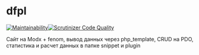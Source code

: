 # dfpl
[![Maintainability](https://api.codeclimate.com/v1/badges/85a042287aa28030d4ae/maintainability)](https://codeclimate.com/github/rupa4ok/dfpl/maintainability)[![Scrutinizer Code Quality](https://scrutinizer-ci.com/g/rupa4ok/dfpl/badges/quality-score.png?b=master)](https://scrutinizer-ci.com/g/rupa4ok/dfpl/?branch=master)

Сайт на Modx + fenom, вывод данных через php_template, CRUD на PDO, статистика и расчет данных в папке snippet и plugin
